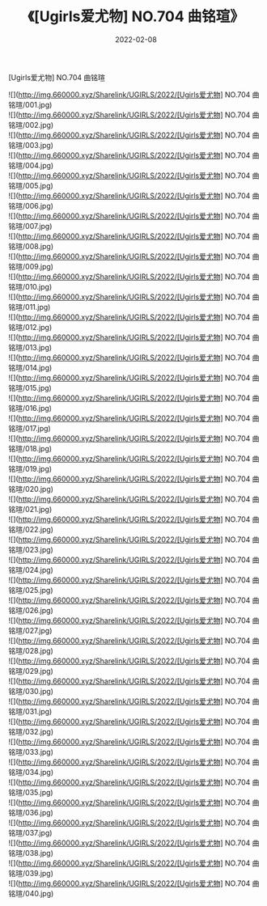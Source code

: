 ﻿---
layout: post
title:  《[Ugirls爱尤物] NO.704 曲铭瑄》
date:   2022-02-08
img: http://img.660000.xyz/Sharelink/UGIRLS/2022/[Ugirls爱尤物] NO.704 曲铭瑄/000.jpg
categories: [美女, 清纯, 唯美]
---

[Ugirls爱尤物] NO.704 曲铭瑄

 ![](http://img.660000.xyz/Sharelink/UGIRLS/2022/[Ugirls爱尤物] NO.704 曲铭瑄/001.jpg) <br>![](http://img.660000.xyz/Sharelink/UGIRLS/2022/[Ugirls爱尤物] NO.704 曲铭瑄/002.jpg) <br>![](http://img.660000.xyz/Sharelink/UGIRLS/2022/[Ugirls爱尤物] NO.704 曲铭瑄/003.jpg) <br>![](http://img.660000.xyz/Sharelink/UGIRLS/2022/[Ugirls爱尤物] NO.704 曲铭瑄/004.jpg) <br>![](http://img.660000.xyz/Sharelink/UGIRLS/2022/[Ugirls爱尤物] NO.704 曲铭瑄/005.jpg) <br>![](http://img.660000.xyz/Sharelink/UGIRLS/2022/[Ugirls爱尤物] NO.704 曲铭瑄/006.jpg) <br>![](http://img.660000.xyz/Sharelink/UGIRLS/2022/[Ugirls爱尤物] NO.704 曲铭瑄/007.jpg) <br>![](http://img.660000.xyz/Sharelink/UGIRLS/2022/[Ugirls爱尤物] NO.704 曲铭瑄/008.jpg) <br>![](http://img.660000.xyz/Sharelink/UGIRLS/2022/[Ugirls爱尤物] NO.704 曲铭瑄/009.jpg) <br>![](http://img.660000.xyz/Sharelink/UGIRLS/2022/[Ugirls爱尤物] NO.704 曲铭瑄/010.jpg) <br>![](http://img.660000.xyz/Sharelink/UGIRLS/2022/[Ugirls爱尤物] NO.704 曲铭瑄/011.jpg) <br>![](http://img.660000.xyz/Sharelink/UGIRLS/2022/[Ugirls爱尤物] NO.704 曲铭瑄/012.jpg) <br>![](http://img.660000.xyz/Sharelink/UGIRLS/2022/[Ugirls爱尤物] NO.704 曲铭瑄/013.jpg) <br>![](http://img.660000.xyz/Sharelink/UGIRLS/2022/[Ugirls爱尤物] NO.704 曲铭瑄/014.jpg) <br>![](http://img.660000.xyz/Sharelink/UGIRLS/2022/[Ugirls爱尤物] NO.704 曲铭瑄/015.jpg) <br>![](http://img.660000.xyz/Sharelink/UGIRLS/2022/[Ugirls爱尤物] NO.704 曲铭瑄/016.jpg) <br>![](http://img.660000.xyz/Sharelink/UGIRLS/2022/[Ugirls爱尤物] NO.704 曲铭瑄/017.jpg) <br>![](http://img.660000.xyz/Sharelink/UGIRLS/2022/[Ugirls爱尤物] NO.704 曲铭瑄/018.jpg) <br>![](http://img.660000.xyz/Sharelink/UGIRLS/2022/[Ugirls爱尤物] NO.704 曲铭瑄/019.jpg) <br>![](http://img.660000.xyz/Sharelink/UGIRLS/2022/[Ugirls爱尤物] NO.704 曲铭瑄/020.jpg) <br>![](http://img.660000.xyz/Sharelink/UGIRLS/2022/[Ugirls爱尤物] NO.704 曲铭瑄/021.jpg) <br>![](http://img.660000.xyz/Sharelink/UGIRLS/2022/[Ugirls爱尤物] NO.704 曲铭瑄/022.jpg) <br>![](http://img.660000.xyz/Sharelink/UGIRLS/2022/[Ugirls爱尤物] NO.704 曲铭瑄/023.jpg) <br>![](http://img.660000.xyz/Sharelink/UGIRLS/2022/[Ugirls爱尤物] NO.704 曲铭瑄/024.jpg) <br>![](http://img.660000.xyz/Sharelink/UGIRLS/2022/[Ugirls爱尤物] NO.704 曲铭瑄/025.jpg) <br>![](http://img.660000.xyz/Sharelink/UGIRLS/2022/[Ugirls爱尤物] NO.704 曲铭瑄/026.jpg) <br>![](http://img.660000.xyz/Sharelink/UGIRLS/2022/[Ugirls爱尤物] NO.704 曲铭瑄/027.jpg) <br>![](http://img.660000.xyz/Sharelink/UGIRLS/2022/[Ugirls爱尤物] NO.704 曲铭瑄/028.jpg) <br>![](http://img.660000.xyz/Sharelink/UGIRLS/2022/[Ugirls爱尤物] NO.704 曲铭瑄/029.jpg) <br>![](http://img.660000.xyz/Sharelink/UGIRLS/2022/[Ugirls爱尤物] NO.704 曲铭瑄/030.jpg) <br>![](http://img.660000.xyz/Sharelink/UGIRLS/2022/[Ugirls爱尤物] NO.704 曲铭瑄/031.jpg) <br>![](http://img.660000.xyz/Sharelink/UGIRLS/2022/[Ugirls爱尤物] NO.704 曲铭瑄/032.jpg) <br>![](http://img.660000.xyz/Sharelink/UGIRLS/2022/[Ugirls爱尤物] NO.704 曲铭瑄/033.jpg) <br>![](http://img.660000.xyz/Sharelink/UGIRLS/2022/[Ugirls爱尤物] NO.704 曲铭瑄/034.jpg) <br>![](http://img.660000.xyz/Sharelink/UGIRLS/2022/[Ugirls爱尤物] NO.704 曲铭瑄/035.jpg) <br>![](http://img.660000.xyz/Sharelink/UGIRLS/2022/[Ugirls爱尤物] NO.704 曲铭瑄/036.jpg) <br>![](http://img.660000.xyz/Sharelink/UGIRLS/2022/[Ugirls爱尤物] NO.704 曲铭瑄/037.jpg) <br>![](http://img.660000.xyz/Sharelink/UGIRLS/2022/[Ugirls爱尤物] NO.704 曲铭瑄/038.jpg) <br>![](http://img.660000.xyz/Sharelink/UGIRLS/2022/[Ugirls爱尤物] NO.704 曲铭瑄/039.jpg) <br>![](http://img.660000.xyz/Sharelink/UGIRLS/2022/[Ugirls爱尤物] NO.704 曲铭瑄/040.jpg) <br>